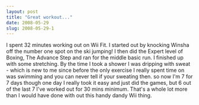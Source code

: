 ```yaml
---
layout: post
title: "Great workout..."
date: 2008-05-29
slug: 2008-05-29-1
---
```


I spent 32 minutes working out on Wii Fit.  I started out by knocking Winsha off the number one spot on the ski jumping! I then  did the Expert level of Boxing, The Advance Step and ran for the middle basic run.  I finished up with some stretching.  By the time I took a shower I was dripping with sweat - which is new to me since before the only exercise I really spent time on was swimming and you can never tell if your sweating then.  so now I&apos;m 7 for 7 days though one day I really took it easy and just did the games, but 6 out of the last 7 I&apos;ve worked out for 30 mins minimum.  That&apos;s a whole lot more than I would have done with out this handy dandy Wii thing.



